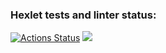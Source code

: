 ### Hexlet tests and linter status:
[![Actions Status](https://github.com/12Zuzu12/frontend-project-lvl1/workflows/hexlet-check/badge.svg)](https://github.com/12Zuzu12/frontend-project-lvl1/actions)
<a href="https://codeclimate.com/github/12Zuzu12/frontend-project-lvl1/maintainability"><img src="https://api.codeclimate.com/v1/badges/bd158f70ba1242e95c3a/maintainability" /></a>
